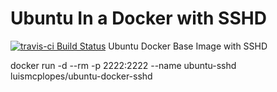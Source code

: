 # Ubuntu In a Docker with SSHD
[![travis-ci Build Status](https://travis-ci.com/Luismcplopes/ubuntu-docker-sshd.svg?branch=master?logo=travis)](https://travis-ci.com/Luismcplopes/ubuntu-docker-sshd?logo=travis)
Ubuntu Docker Base Image with SSHD

docker run -d --rm  -p 2222:2222 --name ubuntu-sshd luismcplopes/ubuntu-docker-sshd
